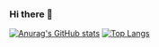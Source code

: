 ### Hi there 👋

<!--
**abass-bencheik/abass-bencheik** is a ✨ _special_ ✨ repository because its `README.md` (this file) appears on your GitHub profile.

Here are some ideas to get you started:

- 🔭 I’m currently working on ...
- 🌱 I’m currently learning ...
- 👯 I’m looking to collaborate on ...
- 🤔 I’m looking for help with ...
- 💬 Ask me about ...
- 📫 How to reach me: ...
- 😄 Pronouns: ...
- ⚡ Fun fact: ...
-->
[![Anurag's GitHub stats](https://github-readme-stats.vercel.app/api?username=abass-bencheik)](https://github.com/anuraghazra/github-readme-stats)
[![Top Langs](https://github-readme-stats.vercel.app/api/top-langs/?username=abass-bencheik&layout=compact)](https://github.com/anuraghazra/github-readme-stats)
